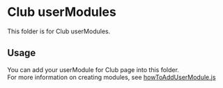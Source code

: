 # Club userModules

This folder is for Club userModules.

## Usage

You can add your userModule for Club page into this folder. <br/>
For more information on creating modules, see [howToAddUserModule.js](https://github.com/KanashiiDev/MAL-Clean-JS/blob/main/src/howToAddUserModule.js)
